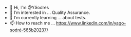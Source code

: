 - 👋 Hi, I’m @YSodres
- 👀 I’m interested in ... Quality Assurance.
- 🌱 I’m currently learning ... about tests.
- 📫 How to reach me ... https://www.linkedin.com/in/yago-sodré-565b20237/

<!---
YSodres/YSodres is a ✨ special ✨ repository because its `README.md` (this file) appears on your GitHub profile.
You can click the Preview link to take a look at your changes.
--->
